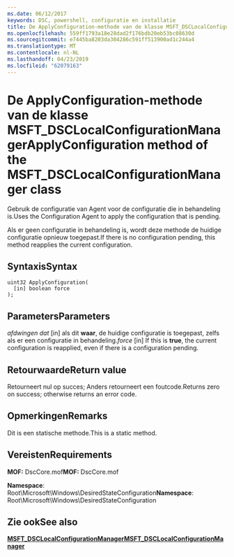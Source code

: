 ```yaml
---
ms.date: 06/12/2017
keywords: DSC, powershell, configuratie en installatie
title: De ApplyConfiguration-methode van de klasse MSFT_DSCLocalConfigurationManager
ms.openlocfilehash: 559ff1793a18e28dad2f176bdb20eb53bc08630d
ms.sourcegitcommit: e7445ba8203da304286c591ff513900ad1c244a4
ms.translationtype: MT
ms.contentlocale: nl-NL
ms.lasthandoff: 04/23/2019
ms.locfileid: "62079163"
---
```

# <a name="applyconfiguration-method-of-the-msftdsclocalconfigurationmanager-class"></a><span data-ttu-id="46f3c-103">De ApplyConfiguration-methode van de klasse MSFT_DSCLocalConfigurationManager</span><span class="sxs-lookup"><span data-stu-id="46f3c-103">ApplyConfiguration method of the MSFT_DSCLocalConfigurationManager class</span></span>

<span data-ttu-id="46f3c-104">Gebruik de configuratie van Agent voor de configuratie die in behandeling is.</span><span class="sxs-lookup"><span data-stu-id="46f3c-104">Uses the Configuration Agent to apply the configuration that is pending.</span></span>

<span data-ttu-id="46f3c-105">Als er geen configuratie in behandeling is, wordt deze methode de huidige configuratie opnieuw toegepast.</span><span class="sxs-lookup"><span data-stu-id="46f3c-105">If there is no configuration pending, this method reapplies the current configuration.</span></span>

## <a name="syntax"></a><span data-ttu-id="46f3c-106">Syntaxis</span><span class="sxs-lookup"><span data-stu-id="46f3c-106">Syntax</span></span>

```mof
uint32 ApplyConfiguration(
  [in] boolean force
);
```

## <a name="parameters"></a><span data-ttu-id="46f3c-107">Parameters</span><span class="sxs-lookup"><span data-stu-id="46f3c-107">Parameters</span></span>

<span data-ttu-id="46f3c-108">*afdwingen dat* \[in\] als dit **waar**, de huidige configuratie is toegepast, zelfs als er een configuratie in behandeling.</span><span class="sxs-lookup"><span data-stu-id="46f3c-108">*force* \[in\] If this is **true**, the current configuration is reapplied, even if there is a configuration pending.</span></span>

## <a name="return-value"></a><span data-ttu-id="46f3c-109">Retourwaarde</span><span class="sxs-lookup"><span data-stu-id="46f3c-109">Return value</span></span>

<span data-ttu-id="46f3c-110">Retourneert nul op succes; Anders retourneert een foutcode.</span><span class="sxs-lookup"><span data-stu-id="46f3c-110">Returns zero on success; otherwise returns an error code.</span></span>

## <a name="remarks"></a><span data-ttu-id="46f3c-111">Opmerkingen</span><span class="sxs-lookup"><span data-stu-id="46f3c-111">Remarks</span></span>

<span data-ttu-id="46f3c-112">Dit is een statische methode.</span><span class="sxs-lookup"><span data-stu-id="46f3c-112">This is a static method.</span></span>

## <a name="requirements"></a><span data-ttu-id="46f3c-113">Vereisten</span><span class="sxs-lookup"><span data-stu-id="46f3c-113">Requirements</span></span>

<span data-ttu-id="46f3c-114">**MOF:** DscCore.mof</span><span class="sxs-lookup"><span data-stu-id="46f3c-114">**MOF:** DscCore.mof</span></span>

<span data-ttu-id="46f3c-115">**Namespace**: Root\Microsoft\Windows\DesiredStateConfiguration</span><span class="sxs-lookup"><span data-stu-id="46f3c-115">**Namespace**: Root\Microsoft\Windows\DesiredStateConfiguration</span></span>

## <a name="see-also"></a><span data-ttu-id="46f3c-116">Zie ook</span><span class="sxs-lookup"><span data-stu-id="46f3c-116">See also</span></span>

[<span data-ttu-id="46f3c-117">**MSFT_DSCLocalConfigurationManager**</span><span class="sxs-lookup"><span data-stu-id="46f3c-117">**MSFT_DSCLocalConfigurationManager**</span></span>](msft-dsclocalconfigurationmanager.md)